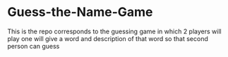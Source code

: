 # Guess-the-Name-Game
This is the repo corresponds to the guessing game in which 2 players will play one will give a word and description of that word so that second person can guess
